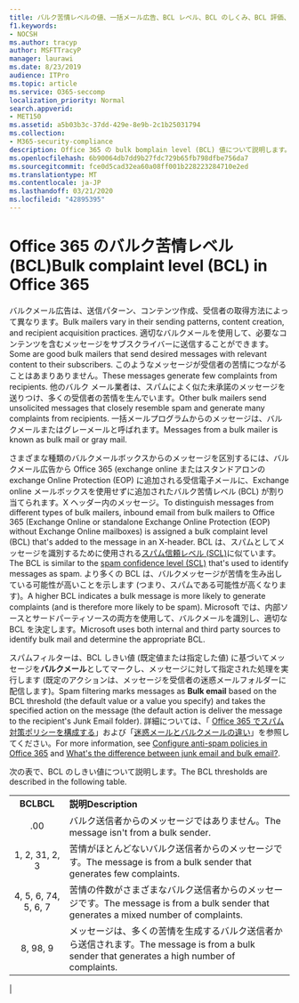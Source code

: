 ```yaml
---
title: バルク苦情レベルの値、一括メール広告、BCL レベル、BCL のしくみ、BCL 評価、スパム対策、スパム対策ヘッダー、バルクメールフィルター、バルクメールの停止
f1.keywords:
- NOCSH
ms.author: tracyp
author: MSFTTracyP
manager: laurawi
ms.date: 8/23/2019
audience: ITPro
ms.topic: article
ms.service: O365-seccomp
localization_priority: Normal
search.appverid:
- MET150
ms.assetid: a5b03b3c-37dd-429e-8e9b-2c1b25031794
ms.collection:
- M365-security-compliance
description: Office 365 の bulk bomplain level (BCL) 値について説明します。
ms.openlocfilehash: 6b90064db7dd9b27fdc729b65fb798dfbe756da7
ms.sourcegitcommit: fce0d5cad32ea60a08ff001b228223284710e2ed
ms.translationtype: MT
ms.contentlocale: ja-JP
ms.lasthandoff: 03/21/2020
ms.locfileid: "42895395"
---
```

# <a name="bulk-complaint-level-bcl-in-office-365"></a><span data-ttu-id="37b5a-103">Office 365 のバルク苦情レベル (BCL)</span><span class="sxs-lookup"><span data-stu-id="37b5a-103">Bulk complaint level (BCL) in Office 365</span></span>

<span data-ttu-id="37b5a-104">バルクメール広告は、送信パターン、コンテンツ作成、受信者の取得方法によって異なります。</span><span class="sxs-lookup"><span data-stu-id="37b5a-104">Bulk mailers vary in their sending patterns, content creation, and recipient acquisition practices.</span></span> <span data-ttu-id="37b5a-105">適切なバルクメールを使用して、必要なコンテンツを含むメッセージをサブスクライバーに送信することができます。</span><span class="sxs-lookup"><span data-stu-id="37b5a-105">Some are good bulk mailers that send desired messages with relevant content to their subscribers.</span></span> <span data-ttu-id="37b5a-106">このようなメッセージが受信者の苦情につながることはあまりありません。</span><span class="sxs-lookup"><span data-stu-id="37b5a-106">These messages generate few complaints from recipients.</span></span> <span data-ttu-id="37b5a-107">他のバルク メール業者は、スパムによく似た未承諾のメッセージを送りつけ、多くの受信者の苦情を生んでいます。</span><span class="sxs-lookup"><span data-stu-id="37b5a-107">Other bulk mailers send unsolicited messages that closely resemble spam and generate many complaints from recipients.</span></span> <span data-ttu-id="37b5a-108">一括メールプログラムからのメッセージは、バルクメールまたはグレーメールと呼ばれます。</span><span class="sxs-lookup"><span data-stu-id="37b5a-108">Messages from a bulk mailer is known as bulk mail or gray mail.</span></span>

<span data-ttu-id="37b5a-109">さまざまな種類のバルクメールボックスからのメッセージを区別するには、バルクメール広告から Office 365 (exchange online またはスタンドアロンの exchange Online Protection (EOP) に追加される受信電子メールに、Exchange online メールボックスを使用せずに追加されたバルク苦情レベル (BCL) が割り当てられます。X ヘッダー内のメッセージ。</span><span class="sxs-lookup"><span data-stu-id="37b5a-109">To distinguish messages from different types of bulk mailers, inbound email from bulk mailers to Office 365 (Exchange Online or standalone Exchange Online Protection (EOP) without Exchange Online mailboxes) is assigned a bulk complaint level (BCL) that's added to the message in an X-header.</span></span> <span data-ttu-id="37b5a-110">BCL は、スパムとしてメッセージを識別するために使用される[スパム信頼レベル (SCL)](spam-confidence-levels.md)に似ています。</span><span class="sxs-lookup"><span data-stu-id="37b5a-110">The BCL is similar to the [spam confidence level (SCL)](spam-confidence-levels.md) that's used to identify messages as spam.</span></span> <span data-ttu-id="37b5a-111">より多くの BCL は、バルクメッセージが苦情を生み出している可能性が高いことを示します (つまり、スパムである可能性が高くなります)。</span><span class="sxs-lookup"><span data-stu-id="37b5a-111">A higher BCL indicates a bulk message is more likely to generate complaints (and is therefore more likely to be spam).</span></span> <span data-ttu-id="37b5a-112">Microsoft では、内部ソースとサードパーティソースの両方を使用して、バルクメールを識別し、適切な BCL を決定します。</span><span class="sxs-lookup"><span data-stu-id="37b5a-112">Microsoft uses both internal and third party sources to identify bulk mail and determine the appropriate BCL.</span></span>

 <span data-ttu-id="37b5a-113">スパムフィルターは、BCL しきい値 (既定値または指定した値) に基づいてメッセージを**バルクメール**としてマークし、メッセージに対して指定された処理を実行します (既定のアクションは、メッセージを受信者の迷惑メールフォルダーに配信します)。</span><span class="sxs-lookup"><span data-stu-id="37b5a-113">Spam filtering marks messages as **Bulk email** based on the BCL threshold (the default value or a value you specify) and takes the specified action on the message (the default action is deliver the message to the recipient's Junk Email folder).</span></span> <span data-ttu-id="37b5a-114">詳細については、「 [Office 365 でスパム対策ポリシーを構成する](configure-your-spam-filter-policies.md)」および「[迷惑メールとバルクメールの違い](what-s-the-difference-between-junk-email-and-bulk-email.md)」を参照してください。</span><span class="sxs-lookup"><span data-stu-id="37b5a-114">For more information, see [Configure anti-spam policies in Office 365](configure-your-spam-filter-policies.md) and [What's the difference between junk email and bulk email?](what-s-the-difference-between-junk-email-and-bulk-email.md).</span></span>

<span data-ttu-id="37b5a-115">次の表で、BCL のしきい値について説明します。</span><span class="sxs-lookup"><span data-stu-id="37b5a-115">The BCL thresholds are described in the following table.</span></span>

|||
|:---:|---|
|<span data-ttu-id="37b5a-116">**BCL**</span><span class="sxs-lookup"><span data-stu-id="37b5a-116">**BCL**</span></span>|<span data-ttu-id="37b5a-117">**説明**</span><span class="sxs-lookup"><span data-stu-id="37b5a-117">**Description**</span></span>|
|<span data-ttu-id="37b5a-118">.0</span><span class="sxs-lookup"><span data-stu-id="37b5a-118">0</span></span>|<span data-ttu-id="37b5a-119">バルク送信者からのメッセージではありません。</span><span class="sxs-lookup"><span data-stu-id="37b5a-119">The message isn't from a bulk sender.</span></span>|
|<span data-ttu-id="37b5a-120">1, 2, 3</span><span class="sxs-lookup"><span data-stu-id="37b5a-120">1, 2, 3</span></span>|<span data-ttu-id="37b5a-121">苦情がほとんどないバルク送信者からのメッセージです。</span><span class="sxs-lookup"><span data-stu-id="37b5a-121">The message is from a bulk sender that generates few complaints.</span></span>|
|<span data-ttu-id="37b5a-122">4, 5, 6, 7</span><span class="sxs-lookup"><span data-stu-id="37b5a-122">4, 5, 6, 7</span></span>|<span data-ttu-id="37b5a-123">苦情の件数がさまざまなバルク送信者からのメッセージです。</span><span class="sxs-lookup"><span data-stu-id="37b5a-123">The message is from a bulk sender that generates a mixed number of complaints.</span></span>|
|<span data-ttu-id="37b5a-124">8, 9</span><span class="sxs-lookup"><span data-stu-id="37b5a-124">8, 9</span></span>|<span data-ttu-id="37b5a-125">メッセージは、多くの苦情を生成するバルク送信者から送信されます。</span><span class="sxs-lookup"><span data-stu-id="37b5a-125">The message is from a bulk sender that generates a high number of complaints.</span></span>|
|
